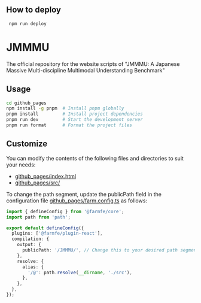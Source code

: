 
## How to deploy
```
 npm run deploy
```

# JMMMU
The official repository for the website scripts of "JMMMU: A Japanese Massive Multi-discipline Multimodal Understanding Benchmark"

## Usage
```sh
cd github_pages
npm install -g pnpm  # Install pnpm globally
pnpm install         # Install project dependencies
pnpm run dev         # Start the development server
pnpm run format      # Format the project files
```

## Customize
You can modify the contents of the following files and directories to suit your needs:
- [github_pages/index.html](./github_pages/index.html)
- [github_pages/src/](./github_pages/src/)

To change the path segment, update the publicPath field in the configuration file [github_pages/farm.config.ts](./github_pages/farm.config.ts) as follows:
```ts
import { defineConfig } from '@farmfe/core';
import path from 'path';

export default defineConfig({
  plugins: ['@farmfe/plugin-react'],
  compilation: {
    output: {
      publicPath: '/JMMMU/', // Change this to your desired path segment
    },
    resolve: {
      alias: {
        '/@': path.resolve(__dirname, './src'),
      },
    },
  },
});
```

